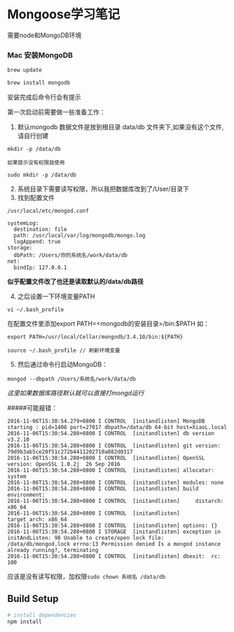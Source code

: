 # Mongoose学习笔记

需要node和MongoDB环境

### Mac 安装MongoDB

```javascript
brew update

brew install mongodb
```

安装完成后命令行会有提示

第一次启动前需要做一些准备工作：

1. 默认mongodb 数据文件是放到根目录 data/db 文件夹下,如果没有这个文件,请自行创建

```
mkdir -p /data/db

如果提示没有权限就使用

sudo mkdir -p /data/db
```

2. 系统目录下需要读写权限，所以我把数据库改到了/User/目录下
3. 找到配置文件

```
/usr/local/etc/mongod.conf

systemLog:
  destination: file
  path: /usr/local/var/log/mongodb/mongo.log
  logAppend: true
storage:
  dbPath: /Users/你的系统名/work/data/db
net:
  bindIp: 127.0.0.1

```

**似乎配置文件改了也还是读取默认的/data/db路径**

4. 之后设置一下环境变量PATH

```
vi ~/.bash_profile
```

在配置文件里添加export PATH=<mongodb的安装目录>/bin:$PATH 如：

```
export PATH=/usr/local/Cellar/mongodb/3.4.10/bin:${PATH}

source ~/.bash_profile // 刷新环境变量
```

5. 然后通过命令行启动MongoDB：

```
mongod --dbpath /Users/系统名/work/data/db
```

*这里如果数据库路径默认就可以直接打mongd运行*



#####可能报错：

```
2016-11-06T15:30:54.279+0800 I CONTROL  [initandlisten] MongoDB starting : pid=1408 port=27017 dbpath=/data/db 64-bit host=XiaoL.local
2016-11-06T15:30:54.280+0800 I CONTROL  [initandlisten] db version v3.2.10
2016-11-06T15:30:54.280+0800 I CONTROL  [initandlisten] git version: 79d9b3ab5ce20f51c272b4411202710a082d0317
2016-11-06T15:30:54.280+0800 I CONTROL  [initandlisten] OpenSSL version: OpenSSL 1.0.2j  26 Sep 2016
2016-11-06T15:30:54.280+0800 I CONTROL  [initandlisten] allocator: system
2016-11-06T15:30:54.280+0800 I CONTROL  [initandlisten] modules: none
2016-11-06T15:30:54.280+0800 I CONTROL  [initandlisten] build environment:
2016-11-06T15:30:54.280+0800 I CONTROL  [initandlisten]     distarch: x86_64
2016-11-06T15:30:54.280+0800 I CONTROL  [initandlisten]     target_arch: x86_64
2016-11-06T15:30:54.280+0800 I CONTROL  [initandlisten] options: {}
2016-11-06T15:30:54.280+0800 I STORAGE  [initandlisten] exception in initAndListen: 98 Unable to create/open lock file: /data/db/mongod.lock errno:13 Permission denied Is a mongod instance already running?, terminating
2016-11-06T15:30:54.280+0800 I CONTROL  [initandlisten] dbexit:  rc: 100
```

应该是没有读写权限，加权限`sudo chown 系统名 /data/db`




## Build Setup

``` bash
# install dependencies
npm install
```